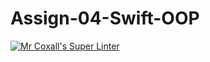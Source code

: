 # Assign-04-Swift-OOP
[![Mr Coxall's Super Linter](https://github.com/ICS4U-Programming-AdrijanV/Assign-04-Swift-OOP/workflows/Mr%20Coxall's%20Super%20Linter/badge.svg)](https://github.com/ICS4U-Programming-AdrijanV/Assign-04-Swift-OOP/actions/)
